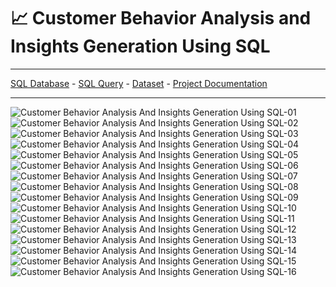 # 📈 Customer Behavior Analysis and Insights Generation Using SQL
---

[SQL Database](https://github.com/abertpaat28/Customer-Behavior-Analysis-and-Insights-Generation-Using-SQL/blob/main/create_restaurant_db.sql) -
[SQL Query](https://github.com/abertpaat28/Customer-Behavior-Analysis-and-Insights-Generation-Using-SQL/blob/main/restaurant_db_project_queries.sql) -
[Dataset](https://github.com/abertpaat28/Customer-Behavior-Analysis-and-Insights-Generation-Using-SQL/blob/main/restaurant_db_data_dictionary.csv) -
[Project Documentation](https://github.com/abertpaat28/Customer-Behavior-Analysis-and-Insights-Generation-Using-SQL/blob/main/Customer%20Behavior%20Analysis%20And%20Insights%20Generation%20Using%20SQL.pdf)

---
![Customer Behavior Analysis And Insights Generation Using SQL-01](https://github.com/abertpaat28/Customer-Behavior-Analysis-and-Insights-Generation-Using-SQL/assets/172190865/f2c6e02d-51a5-4d59-8c6f-6400fe7f39ac)
![Customer Behavior Analysis And Insights Generation Using SQL-02](https://github.com/abertpaat28/Customer-Behavior-Analysis-and-Insights-Generation-Using-SQL/assets/172190865/6130bfb8-acd8-4868-a831-8cca3cbb10c5)
![Customer Behavior Analysis And Insights Generation Using SQL-03](https://github.com/abertpaat28/Customer-Behavior-Analysis-and-Insights-Generation-Using-SQL/assets/172190865/c55189dc-9b08-4543-b891-6b5421ed8681)
![Customer Behavior Analysis And Insights Generation Using SQL-04](https://github.com/abertpaat28/Customer-Behavior-Analysis-and-Insights-Generation-Using-SQL/assets/172190865/dcb9febd-4539-4749-a0b5-e1b1fc2067c5)
![Customer Behavior Analysis And Insights Generation Using SQL-05](https://github.com/abertpaat28/Customer-Behavior-Analysis-and-Insights-Generation-Using-SQL/assets/172190865/4a75ec55-46f8-4fed-9120-d5585887a7be)
![Customer Behavior Analysis And Insights Generation Using SQL-06](https://github.com/abertpaat28/Customer-Behavior-Analysis-and-Insights-Generation-Using-SQL/assets/172190865/6519aa4f-7d43-414f-bf86-080189570a41)
![Customer Behavior Analysis And Insights Generation Using SQL-07](https://github.com/abertpaat28/Customer-Behavior-Analysis-and-Insights-Generation-Using-SQL/assets/172190865/378e2f24-7bd3-4549-a933-e0de1104a8d3)
![Customer Behavior Analysis And Insights Generation Using SQL-08](https://github.com/abertpaat28/Customer-Behavior-Analysis-and-Insights-Generation-Using-SQL/assets/172190865/19a34e76-ee3b-414c-b395-261fbf6dbdb1)
![Customer Behavior Analysis And Insights Generation Using SQL-09](https://github.com/abertpaat28/Customer-Behavior-Analysis-and-Insights-Generation-Using-SQL/assets/172190865/6c3f4123-62ee-475c-9d17-10ec3ca83a49)
![Customer Behavior Analysis And Insights Generation Using SQL-10](https://github.com/abertpaat28/Customer-Behavior-Analysis-and-Insights-Generation-Using-SQL/assets/172190865/d2dfaece-e7e2-4333-b0c3-85610e96a1c7)
![Customer Behavior Analysis And Insights Generation Using SQL-11](https://github.com/abertpaat28/Customer-Behavior-Analysis-and-Insights-Generation-Using-SQL/assets/172190865/a4c5698e-4f79-43cc-94e0-cf7bd7e6f8fa)
![Customer Behavior Analysis And Insights Generation Using SQL-12](https://github.com/abertpaat28/Customer-Behavior-Analysis-and-Insights-Generation-Using-SQL/assets/172190865/385f32c7-e457-4fbc-b8f6-3adcebd54695)
![Customer Behavior Analysis And Insights Generation Using SQL-13](https://github.com/abertpaat28/Customer-Behavior-Analysis-and-Insights-Generation-Using-SQL/assets/172190865/5343375d-40fa-46ee-9513-74aeef977237)
![Customer Behavior Analysis And Insights Generation Using SQL-14](https://github.com/abertpaat28/Customer-Behavior-Analysis-and-Insights-Generation-Using-SQL/assets/172190865/22efd41c-7a10-49e5-a67b-650b69f60e3a)
![Customer Behavior Analysis And Insights Generation Using SQL-15](https://github.com/abertpaat28/Customer-Behavior-Analysis-and-Insights-Generation-Using-SQL/assets/172190865/6a578bc1-4391-48c5-9ee2-8c6ec6028878)
![Customer Behavior Analysis And Insights Generation Using SQL-16](https://github.com/abertpaat28/Customer-Behavior-Analysis-and-Insights-Generation-Using-SQL/assets/172190865/88169d10-edda-4e90-9556-e78b01011b88)
